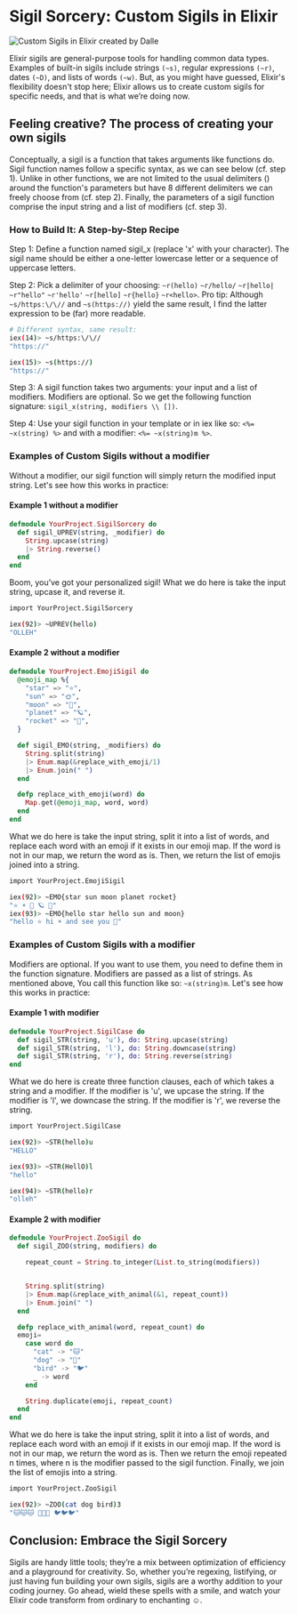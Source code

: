 # Sigil Sorcery: Custom Sigils in Elixir

![Custom Sigils in Elixir created by Dalle](<images/DALL·E 2024-01-09 08.12.02 - A mystical and enchanting image representing 'Sigil Sorcery_ Custom Sigils in Elixir and Phoenix', without a star in the background and emphasizing pu 2.png>)

Elixir sigils are general-purpose tools for handling common data types. Examples of built-in sigils include strings `(~s)`, regular expressions `(~r)`, dates `(~D)`, and lists of words `(~w)`. But, as you might have guessed, Elixir's flexibility doesn't stop here; Elixir allows us to create custom sigils for specific needs, and that is what we’re doing now.

## Feeling creative? The process of creating your own sigils

Conceptually, a sigil is a function that takes arguments like functions do. Sigil function names follow a specific syntax, as we can see below (cf. step 1). Unlike in other functions, we are not limited to the usual delimiters () around the function's parameters but have 8 different delimiters we can freely choose from (cf. step 2). Finally, the parameters of a sigil function comprise the input string and a list of modifiers (cf. step 3).

### How to Build It: A Step-by-Step Recipe

Step 1: Define a function named sigil_x (replace 'x' with your character). The sigil name should be either a one-letter lowercase letter or a sequence of uppercase letters.

Step 2: Pick a delimiter of your choosing: `~r(hello)` `~r/hello/` `~r|hello|` `~r"hello"` `~r'hello'` `~r[hello]` `~r{hello}` `~r<hello>`. Pro tip: Although `~s/https:\/\//` and `~s(https://)` yield the same result, I find the latter expression to be (far) more readable.

```bash
# Different syntax, same result:
iex(14)> ~s/https:\/\//
"https://"

iex(15)> ~s(https://)
"https://"
```

Step 3: A sigil function takes two arguments: your input and a list of modifiers. Modifiers are optional. So we get the following function signature: `sigil_x(string, modifiers \\ [])`.

Step 4: Use your sigil function in your template or in iex like so: `<%= ~x(string) %>` and with a modifier: `<%= ~x(string)m %>`.

### Examples of Custom Sigils without a modifier

Without a modifier, our sigil function will simply return the modified input string. Let's see how this works in practice:

#### Example 1 without a modifier

```elixir
defmodule YourProject.SigilSorcery do
  def sigil_UPREV(string, _modifier) do
    String.upcase(string)
    |> String.reverse()
  end
end
```

Boom, you’ve got your personalized sigil!
What we do here is take the input string, upcase it, and reverse it.

```bash
import YourProject.SigilSorcery

iex(92)> ~UPREV(hello)
"OLLEH"
```

#### Example 2 without a modifier

```elixir
defmodule YourProject.EmojiSigil do
  @emoji_map %{
    "star" => "⭐",
    "sun" => "🌞",
    "moon" => "🌙",
    "planet" => "🪐",
    "rocket" => "🚀",
  }

  def sigil_EMO(string, _modifiers) do
    String.split(string)
    |> Enum.map(&replace_with_emoji/1)
    |> Enum.join(" ")
  end

  defp replace_with_emoji(word) do
    Map.get(@emoji_map, word, word)
  end
end
```

What we do here is take the input string, split it into a list of words, and replace each word with an emoji if it exists in our emoji map. If the word is not in our map, we return the word as is. Then, we return the list of emojis joined into a string.

```bash
import YourProject.EmojiSigil

iex(92)> ~EMO{star sun moon planet rocket}
"⭐ ☀️ 🌙 🪐 🚀"
iex(93)> ~EMO{hello star hello sun and moon}
"hello ⭐ hi ☀️ and see you 🌙"
```

### Examples of Custom Sigils with a modifier

Modifiers are optional. If you want to use them, you need to define them in the function signature. Modifiers are passed as a list of strings. As mentioned above, You call this function like so: `~x(string)m`. Let's see how this works in practice:

#### Example 1 with modifier

```elixir
defmodule YourProject.SigilCase do
  def sigil_STR(string, 'u'), do: String.upcase(string)
  def sigil_STR(string, 'l'), do: String.downcase(string)
  def sigil_STR(string, 'r'), do: String.reverse(string)
end
```

What we do here is create three function clauses, each of which takes a string and a modifier. If the modifier is 'u', we upcase the string. If the modifier is 'l', we downcase the string. If the modifier is 'r', we reverse the string.

```bash
import YourProject.SigilCase

iex(92)> ~STR(hello)u
"HELLO"

iex(93)> ~STR(HellO)l
"hello"

iex(94)> ~STR(hello)r
"olleh"
```

#### Example 2 with modifier

```elixir
defmodule YourProject.ZooSigil do
  def sigil_ZOO(string, modifiers) do

    repeat_count = String.to_integer(List.to_string(modifiers))


    String.split(string)
    |> Enum.map(&replace_with_animal(&1, repeat_count))
    |> Enum.join(" ")
  end

  defp replace_with_animal(word, repeat_count) do
  emoji=
    case word do
      "cat" -> "🐱"
      "dog" -> "🐶"
      "bird" -> "🐦"
      _ -> word
    end

    String.duplicate(emoji, repeat_count)
  end
end
```

What we do here is take the input string, split it into a list of words, and replace each word with an emoji if it exists in our emoji map. If the word is not in our map, we return the word as is. Then we return the emoji repeated n times, where n is the modifier passed to the sigil function. Finally, we join the list of emojis into a string.

```bash
import YourProject.ZooSigil

iex(92)> ~ZOO(cat dog bird)3
"🐱🐱🐱 🐶🐶🐶 🐦🐦🐦"
```

## Conclusion: Embrace the Sigil Sorcery

Sigils are handy little tools; they’re a mix between optimization of efficiency and a playground for creativity. So, whether you’re regexing, listifying, or just having fun building your own sigils, sigils are a worthy addition to your coding journey. Go ahead, wield these spells with a smile, and watch your Elixir code transform from ordinary to enchanting ☺️.

